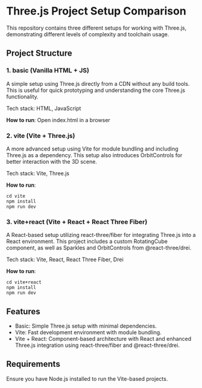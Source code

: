 # Three.js Project Setup Comparison

This repository contains three different setups for working with Three.js, demonstrating different levels of complexity and toolchain usage.

## Project Structure

### 1. basic (Vanilla HTML + JS)

A simple setup using Three.js directly from a CDN without any build tools. This is useful for quick prototyping and understanding the core Three.js functionality.

Tech stack: HTML, JavaScript

**How to run**: 
Open index.html in a browser

### 2. vite (Vite + Three.js)

A more advanced setup using Vite for module bundling and including Three.js as a dependency. This setup also introduces OrbitControls for better interaction with the 3D scene.

Tech stack: Vite, Three.js

**How to run**:
```
cd vite
npm install
npm run dev
```

### 3. vite+react (Vite + React + React Three Fiber)

A React-based setup utilizing react-three/fiber for integrating Three.js into a React environment. This project includes a custom RotatingCube component, as well as Sparkles and OrbitControls from @react-three/drei.

Tech stack: Vite, React, React Three Fiber, Drei

**How to run**:

```
cd vite+react
npm install
npm run dev
```

## Features

- Basic: Simple Three.js setup with minimal dependencies.
- Vite: Fast development environment with module bundling.
- Vite + React: Component-based architecture with React and enhanced Three.js integration using react-three/fiber and @react-three/drei.

## Requirements

Ensure you have Node.js installed to run the Vite-based projects.